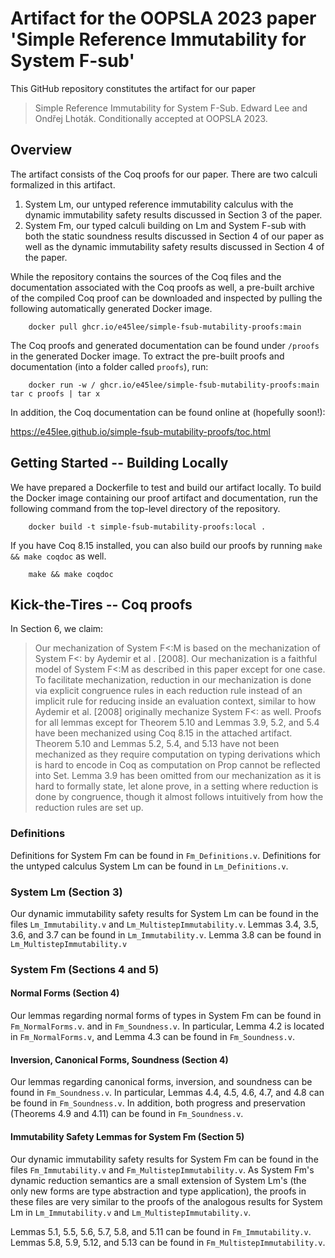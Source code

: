 # Artifact for the OOPSLA 2023 paper 'Simple Reference Immutability for System F-sub'

This GitHub repository constitutes the artifact for our paper

> Simple Reference Immutability for System F-Sub.  Edward Lee and Ondřej Lhoták.
> Conditionally accepted at OOPSLA 2023.

## Overview

The artifact consists of the Coq proofs for our paper.  There are two calculi
formalized in this artifact.

1.  System Lm, our untyped reference immutability calculus with the dynamic
    immutability safety results discussed in Section 3 of the paper.
2.  System Fm, our typed calculi building on Lm and System F-sub with both the static
    soundness results discussed in Section 4 of our paper as well as the
    dynamic immutability safety results discussed in Section 4 of the paper.

While the repository contains the sources of the Coq files and the documentation
associated with the Coq proofs as well, a pre-built archive of the compiled Coq proof
can be downloaded and inspected by pulling the following automatically generated Docker image.

```
    docker pull ghcr.io/e45lee/simple-fsub-mutability-proofs:main
```

The Coq proofs and generated documentation can be found under `/proofs` in the generated Docker image.
To extract the pre-built proofs and documentation (into a folder called `proofs`), run:

```
    docker run -w / ghcr.io/e45lee/simple-fsub-mutability-proofs:main tar c proofs | tar x
```

In addition, the Coq documentation can be found online at (hopefully soon!):

<https://e45lee.github.io/simple-fsub-mutability-proofs/toc.html>
 
## Getting Started -- Building Locally

We have prepared a Dockerfile to test and build our artifact locally.  To build the Docker
image containing our proof artifact and documentation, run the following command from the top-level
directory of the repository.

```
    docker build -t simple-fsub-mutability-proofs:local .
```

If you have Coq 8.15 installed, you can also build our proofs by running `make && make coqdoc` as well.

```
    make && make coqdoc
```

## Kick-the-Tires -- Coq proofs

In Section 6, we claim:

> Our mechanization of System F<:M is based on the mechanization of System F<: by Aydemir et al .
> [2008]. Our mechanization is a faithful model of System F<:M as described in this paper except for one
> case. To facilitate mechanization, reduction in our mechanization is done via explicit congruence
> rules in each reduction rule instead of an implicit rule for reducing inside an evaluation context,
> similar to how Aydemir et al. [2008] originally mechanize System F<: as well.
> Proofs for all lemmas except for Theorem 5.10 and Lemmas 3.9, 5.2, and 5.4 have been mechanized
> using Coq 8.15 in the attached artifact. Theorem 5.10 and Lemmas 5.2, 5.4, and 5.13 have not been
> mechanized as they require computation on typing derivations which is hard to encode in Coq
> as computation on Prop cannot be reflected into Set. Lemma 3.9 has been omitted from our
> mechanization as it is hard to formally state, let alone prove, in a setting where reduction is done
> by congruence, though it almost follows intuitively from how the reduction rules are set up.

### Definitions
Definitions for System Fm can be found in `Fm_Definitions.v`.  Definitions for the untyped
calculus System Lm can be found in `Lm_Definitions.v`.

### System Lm (Section 3)
Our dynamic immutability safety results for System Lm can be found in the files
`Lm_Immutability.v` and `Lm_MultistepImmutability.v`.  Lemmas 3.4, 3.5, 3.6,
and 3.7 can be found in `Lm_Immutability.v`.  Lemma 3.8 can be found in `Lm_MultistepImmutability.v`

### System Fm (Sections 4 and 5)

#### Normal Forms (Section 4)
Our lemmas regarding normal forms of types in System Fm can be found in `Fm_NormalForms.v`.
and in `Fm_Soundness.v`. In particular, Lemma 4.2 is located in `Fm_NormalForms.v`,
and Lemma 4.3 can be found in `Fm_Soundness.v`.

#### Inversion, Canonical Forms, Soundness (Section 4)
Our lemmas regarding canonical forms, inversion, and soundness can be found in `Fm_Soundness.v`.  In particular, Lemmas 4.4, 4.5, 4.6, 4.7, and 4.8 can be found in `Fm_Soundness.v`.
In addition, both progress and preservation (Theorems 4.9 and 4.11) can be found in `Fm_Soundness.v`.

#### Immutability Safety Lemmas for System Fm (Section 5)
Our dynamic immutability safety results for System Fm can be found in the
files `Fm_Immutability.v` and `Fm_MultistepImmutability.v`.  As System Fm's dynamic
reduction semantics are a small extension of System Lm's (the only new forms are
type abstraction and type application), the proofs in these files are very similar
to the proofs of the analogous results for System Lm in `Lm_Immutability.v` and `Lm_MultistepImmutability.v`.

Lemmas 5.1, 5.5, 5.6, 5.7, 5.8, and 5.11 can be found in `Fm_Immutability.v`.
Lemmas 5.8, 5.9, 5.12, and 5.13 can be found in `Fm_MultistepImmutability.v`.

